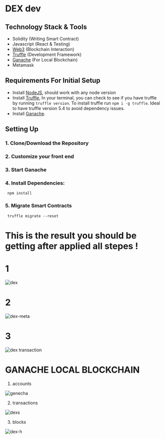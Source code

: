 # DEX dev

## Technology Stack & Tools

- Solidity (Writing Smart Contract)
- Javascript (React & Testing)
- [Web3](https://web3js.readthedocs.io/en/v1.5.2/) (Blockchain Interaction)
- [Truffle](https://www.trufflesuite.com/docs/truffle/overview) (Development Framework)
- [Ganache](https://www.trufflesuite.com/ganache) (For Local Blockchain)
- Metamask

## Requirements For Initial Setup
- Install [NodeJS](https://nodejs.org/en/), should work with any node version 
- Install [Truffle](https://www.trufflesuite.com/docs/truffle/overview), In your terminal, you can check to see if you have truffle by running `truffle version`. To install truffle run `npm i -g truffle`. Ideal to have truffle version 5.4 to avoid dependency issues.
- Install [Ganache](https://www.trufflesuite.com/ganache).

## Setting Up
### 1. Clone/Download the Repository

### 2. Customize your front end 

### 3. Start Ganache

### 4. Install Dependencies:
` npm install`

### 5. Migrate Smart Contracts
` truffle migrate --reset`

# This is the result you should be getting after applied all stepes !

# 1 

![dex](https://github.com/DCVglobalnetwork/DEX-1/assets/105791829/99667fba-0a46-43d8-82c7-96128fe37d6c)

# 2

![dex-meta](https://github.com/DCVglobalnetwork/DEX-1/assets/105791829/52cfe7b5-1269-485e-b93d-df34d4578017)

# 3

![dex transaction](https://github.com/DCVglobalnetwork/DEX-1/assets/105791829/6f6222bf-420e-43bd-af06-1ca9e81a307e)


# GANACHE LOCAL BLOCKCHAIN 
1. accounts

![genecha](https://github.com/DCVglobalnetwork/DEX-1/assets/105791829/44076307-0d18-4678-a2f2-9ace80047be2)

2. transactions

![dexs](https://github.com/DCVglobalnetwork/DEX-1/assets/105791829/8cd3c483-6ecd-4eae-a549-f6679f0c24cf)

3. blocks

![dex-h](https://github.com/DCVglobalnetwork/DEX-1/assets/105791829/2aa612b0-44da-4693-96d7-3acceeb28e53)
  




